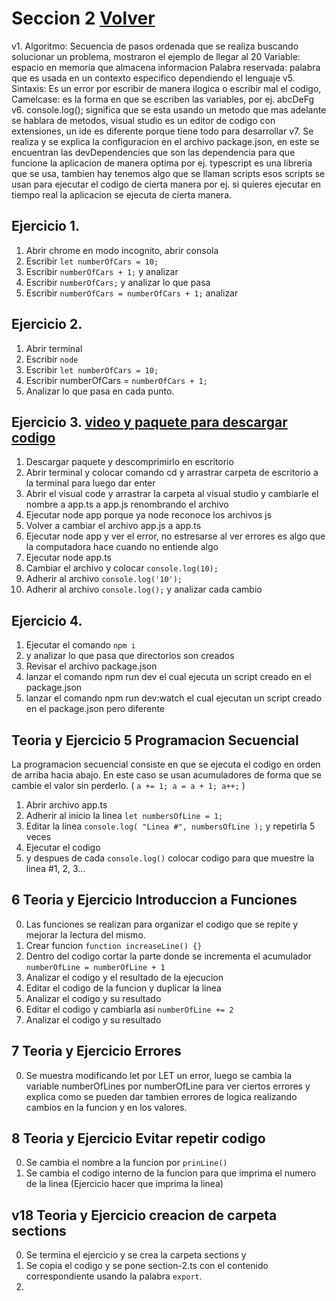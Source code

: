 # Seccion 2 [Volver](README.md)

v1. Algoritmo: Secuencia de pasos ordenada que se realiza buscando solucionar un problema, mostraron el ejemplo de llegar al 20
Variable: espacio en memoria que almacena informacion
Palabra reservada: palabra que es usada en un contexto especifico dependiendo el lenguaje
v5. Sintaxis: Es un error por escribir de manera ilogica o escribir mal el codigo, Camelcase: es la forma en que se escriben las variables, por ej. abcDeFg
v6. console.log(); significa que se esta usando un metodo que mas adelante se hablara de metodos, visual studio es un editor de codigo con extensiones, un ide es diferente porque tiene todo para desarrollar
v7. Se realiza y se explica la configuracion en el archivo package.json, en este se encuentran las devDependencies que son las dependencia para que funcione la aplicacion de manera optima por ej. typescript es una libreria que se usa, tambien hay tenemos algo que se llaman scripts esos scripts se usan para ejecutar el codigo de cierta manera por ej. si quieres ejecutar en tiempo real la aplicacion se ejecuta de cierta manera.

## Ejercicio 1.
1. Abrir chrome en modo incognito, abrir consola
2. Escribir `let numberOfCars = 10;`
3. Escribir `numberOfCars + 1;` y analizar
4. Escribir `numberOfCars;` y analizar lo que pasa
5. Escribir `numberOfCars = numberOfCars + 1;` analizar

## Ejercicio 2.
1. Abrir terminal
2. Escribir `node`
3. Escribir `let numberOfCars = 10;`
4. Escribir numberOfCars = `numberOfCars + 1;`
5. Analizar lo que pasa en cada punto.

## Ejercicio 3. [video y paquete para descargar codigo](https://www.udemy.com/course/programacion-para-principiantes/learn/lecture/33300036#overview)
1. Descargar paquete y descomprimirlo en escritorio
2. Abrir terminal y colocar comando cd y arrastrar carpeta de escritorio a la terminal para luego dar enter
3. Abrir el visual code y arrastrar la carpeta al visual studio y cambiarle el nombre a app.ts a app.js renombrando el archivo
4. Ejecutar node app porque ya node reconoce los archivos js
5. Volver a cambiar el archivo app.js a app.ts
6. Ejecutar node app y ver el error, no estresarse al ver errores es algo que la computadora hace cuando no entiende algo
7. Ejecutar node app.ts
8. Cambiar el archivo y colocar `console.log(10);`
9. Adherir al archivo `console.log('10');`
10. Adherir al archivo `console.log();` y analizar cada cambio

## Ejercicio 4.
1. Ejecutar el comando `npm i`
2. y analizar lo que pasa que directorios son creados
3. Revisar el archivo package.json
4. lanzar el comando npm run dev el cual ejecuta un script creado en el package.json
5. lanzar el comando npm run dev:watch el cual ejecutan un script creado en el package.json pero diferente

## Teoria y Ejercicio 5 Programacion Secuencial
La programacion secuencial consiste en que se ejecuta el codigo en orden de arriba hacia abajo.
En este caso se usan acumuladores de forma que se cambie el valor sin perderlo. ( `a += 1; a = a + 1; a++;` )
1. Abrir archivo app.ts
2. Adherir al inicio la linea `let numbersOfLine = 1;`
3. Editar la linea `console.log( "Linea #", numbersOfLine );` y repetirla 5 veces
4. Ejecutar el codigo
5. y despues de cada `console.log()` colocar codigo para que muestre la linea #1, 2, 3...

## 6 Teoria y Ejercicio Introduccion a Funciones
0. Las funciones se realizan para organizar el codigo que se repite y mejorar la lectura del mismo.
1. Crear funcion `function increaseLine() {}`
2. Dentro del codigo cortar la parte donde se incrementa el acumulador `numberOfLine = numberOfLine + 1`
3. Analizar el codigo y el resultado de la ejecucion
4. Editar el codigo de la funcion y duplicar la linea
5. Analizar el codigo y su resultado
6. Editar el codigo y cambiarla asi `numberOfLine += 2`
7. Analizar el codigo y su resultado

## 7 Teoria y Ejercicio Errores
0. Se muestra modificando let por LET un error, luego se cambia la variable numberOfLines por numberOfLine para ver ciertos errores y explica como se pueden dar tambien errores de logica realizando cambios en la funcion y en los valores.

## 8 Teoria y Ejercicio Evitar repetir codigo
0. Se cambia el nombre a la funcion por `prinLine()`
1. Se cambia el codigo interno de la funcion para que imprima el numero de la linea (Ejercicio hacer que imprima la linea)

## v18 Teoria y Ejercicio creacion de carpeta sections
0. Se termina el ejercicio y se crea la carpeta sections y
1. Se copia el codigo y se pone section-2.ts con el contenido correspondiente usando la palabra `export`.
0. 
